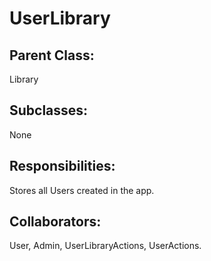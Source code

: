 # UserLibrary

## Parent Class:
Library

## Subclasses:
None

## Responsibilities:
Stores all Users created in the app.

## Collaborators:
User, Admin, UserLibraryActions, UserActions.